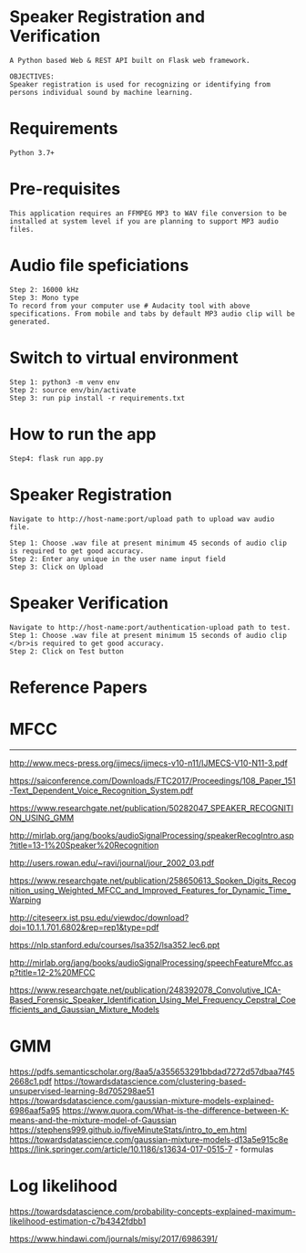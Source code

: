 # Speaker Registration and Verification

	A Python based Web & REST API built on Flask web framework. 

	OBJECTIVES: 
	Speaker registration is used for recognizing or identifying from persons individual sound by machine learning. 

# Requirements
	Python 3.7+

# Pre-requisites
	This application requires an FFMPEG MP3 to WAV file conversion to be installed at system level if you are planning to support MP3 audio files.

# Audio file speficiations 
	Step 2: 16000 kHz 
	Step 3: Mono type
	To record from your computer use # Audacity tool with above specifications. From mobile and tabs by default MP3 audio clip will be generated.

# Switch to virtual environment

	Step 1: python3 -m venv env
	Step 2: source env/bin/activate
	Step 3: run pip install -r requirements.txt

# How to run the app
	Step4: flask run app.py

# Speaker Registration

	Navigate to http://host-name:port/upload path to upload wav audio file.
	
	Step 1: Choose .wav file at present minimum 45 seconds of audio clip is required to get good accuracy.
	Step 2: Enter any unique in the user name input field
	Step 3: Click on Upload

# Speaker Verification

	Navigate to http://host-name:port/authentication-upload path to test.
	Step 1: Choose .wav file at present minimum 15 seconds of audio clip </br>is required to get good accuracy.
	Step 2: Click on Test button


# Reference Papers

# MFCC
--------
http://www.mecs-press.org/ijmecs/ijmecs-v10-n11/IJMECS-V10-N11-3.pdf

https://saiconference.com/Downloads/FTC2017/Proceedings/108_Paper_151-Text_Dependent_Voice_Recognition_System.pdf 

https://www.researchgate.net/publication/50282047_SPEAKER_RECOGNITION_USING_GMM

http://mirlab.org/jang/books/audioSignalProcessing/speakerRecogIntro.asp?title=13-1%20Speaker%20Recognition

http://users.rowan.edu/~ravi/journal/jour_2002_03.pdf

https://www.researchgate.net/publication/258650613_Spoken_Digits_Recognition_using_Weighted_MFCC_and_Improved_Features_for_Dynamic_Time_Warping

http://citeseerx.ist.psu.edu/viewdoc/download?doi=10.1.1.701.6802&rep=rep1&type=pdf

https://nlp.stanford.edu/courses/lsa352/lsa352.lec6.ppt

http://mirlab.org/jang/books/audioSignalProcessing/speechFeatureMfcc.asp?title=12-2%20MFCC

https://www.researchgate.net/publication/248392078_Convolutive_ICA-Based_Forensic_Speaker_Identification_Using_Mel_Frequency_Cepstral_Coefficients_and_Gaussian_Mixture_Models

# GMM
https://pdfs.semanticscholar.org/8aa5/a355653291bbdad7272d57dbaa7f452668c1.pdf
https://towardsdatascience.com/clustering-based-unsupervised-learning-8d705298ae51
https://towardsdatascience.com/gaussian-mixture-models-explained-6986aaf5a95
https://www.quora.com/What-is-the-difference-between-K-means-and-the-mixture-model-of-Gaussian
https://stephens999.github.io/fiveMinuteStats/intro_to_em.html
https://towardsdatascience.com/gaussian-mixture-models-d13a5e915c8e
https://link.springer.com/article/10.1186/s13634-017-0515-7 - formulas


# Log likelihood
https://towardsdatascience.com/probability-concepts-explained-maximum-likelihood-estimation-c7b4342fdbb1

https://www.hindawi.com/journals/misy/2017/6986391/





